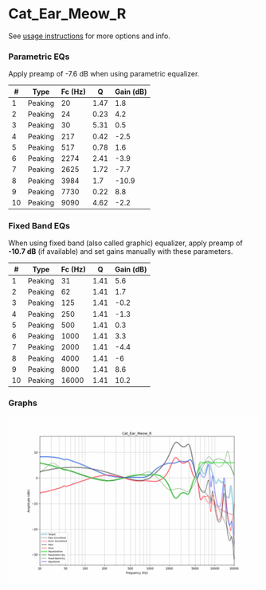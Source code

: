 # Cat_Ear_Meow_R
See [usage instructions](https://github.com/jaakkopasanen/AutoEq#usage) for more options and info.

### Parametric EQs
Apply preamp of -7.6 dB when using parametric equalizer.

|   # | Type    |   Fc (Hz) |    Q |   Gain (dB) |
|-----|---------|-----------|------|-------------|
|   1 | Peaking |        20 | 1.47 |         1.8 |
|   2 | Peaking |        24 | 0.23 |         4.2 |
|   3 | Peaking |        30 | 5.31 |         0.5 |
|   4 | Peaking |       217 | 0.42 |        -2.5 |
|   5 | Peaking |       517 | 0.78 |         1.6 |
|   6 | Peaking |      2274 | 2.41 |        -3.9 |
|   7 | Peaking |      2625 | 1.72 |        -7.7 |
|   8 | Peaking |      3984 | 1.7  |       -10.9 |
|   9 | Peaking |      7730 | 0.22 |         8.8 |
|  10 | Peaking |      9090 | 4.62 |        -2.2 |

### Fixed Band EQs
When using fixed band (also called graphic) equalizer, apply preamp of **-10.7 dB** (if available) and set gains manually with these parameters.

|   # | Type    |   Fc (Hz) |    Q |   Gain (dB) |
|-----|---------|-----------|------|-------------|
|   1 | Peaking |        31 | 1.41 |         5.6 |
|   2 | Peaking |        62 | 1.41 |         1.7 |
|   3 | Peaking |       125 | 1.41 |        -0.2 |
|   4 | Peaking |       250 | 1.41 |        -1.3 |
|   5 | Peaking |       500 | 1.41 |         0.3 |
|   6 | Peaking |      1000 | 1.41 |         3.3 |
|   7 | Peaking |      2000 | 1.41 |        -4.4 |
|   8 | Peaking |      4000 | 1.41 |        -6   |
|   9 | Peaking |      8000 | 1.41 |         8.6 |
|  10 | Peaking |     16000 | 1.41 |        10.2 |

### Graphs
![](./Cat_Ear_Meow_R.png)
